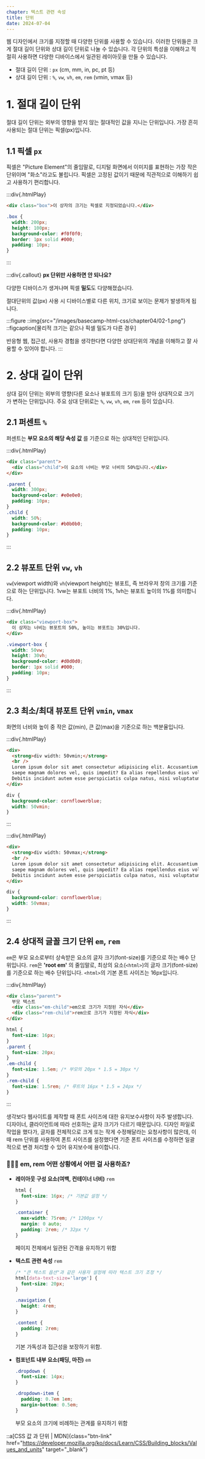 ```yaml
---
chapter: 텍스트 관련 속성
title: 단위
date: 2024-07-04
---
```


웹 디자인에서 크기를 지정할 때 다양한 단위를 사용할 수 있습니다. 이러한 단위들은 크게 절대 길이 단위와 상대 길이 단위로 나눌 수 있습니다. 각 단위의 특성을 이해하고 적절히 사용하면 다양한 디바이스에서 일관된 레이아웃을 만들 수 있습니다.

- 절대 길이 단위 : `px` (cm, mm, in, pc, pt 등)
- 상대 길이 단위 : `%`, `vw`, `vh`, `em`, `rem` (vmin, vmax 등)

# 1. 절대 길이 단위

절대 길이 단위는 외부의 영향을 받지 않는 절대적인 값을 지니는 단위입니다. 가장 흔히 사용되는 절대 단위는 픽셀(px)입니다.

## 1.1 픽셀 `px`

픽셀은 "Picture Element"의 줄임말로, 디지털 화면에서 이미지를 표현하는 가장 작은 단위이며 "화소"라고도 불립니다. 픽셀은 고정된 값이기 때문에 직관적으로 이해하기 쉽고 사용하기 편리합니다.

:::div{.htmlPlay}

```html
<div class="box">이 상자의 크기는 픽셀로 지정되었습니다.</div>
```

```css
.box {
  width: 200px;
  height: 100px;
  background-color: #f0f0f0;
  border: 1px solid #000;
  padding: 10px;
}
```

:::

:::div{.callout}
**px 단위만 사용하면 안 되나요?**

다양한 디바이스가 생겨나며 픽셀 **밀도**도 다양해졌습니다.

절대단위의 값(px) 사용 시 디바이스별로 다른 위치, 크기로 보이는 문제가 발생하게 됩니다.

:::figure
::img{src="/images/basecamp-html-css/chapter04/02-1.png"}
::figcaption[물리적 크기는 같으나 픽셀 밀도가 다른 경우]

반응형 웹, 접근성, 사용자 경험을 생각한다면 다양한 상대단위의 개념을 이해하고 잘 사용할 수 있어야 합니다.
:::

# 2. 상대 길이 단위

상대 길이 단위는 외부의 영향(다른 요소나 뷰포트의 크기 등)을 받아 상대적으로 크기가 변하는 단위입니다. 주요 상대 단위로는 `%`, `vw`, `vh`, `em`, `rem` 등이 있습니다.

## 2.1 퍼센트 `%`

퍼센트는 **부모 요소의 해당 속성 값** 를 기준으로 하는 상대적인 단위입니다.

:::div{.htmlPlay}

```html
<div class="parent">
  <div class="child">이 요소의 너비는 부모 너비의 50%입니다.</div>
</div>
```

```css
.parent {
  width: 300px;
  background-color: #e0e0e0;
  padding: 10px;
}
.child {
  width: 50%;
  background-color: #b0b0b0;
  padding: 10px;
}
```

:::

## 2.2 뷰포트 단위 `vw`, `vh`

`vw`(viewport width)와 `vh`(viewport height)는 뷰포트, 즉 브라우저 창의 크기를 기준으로 하는 단위입니다. 1vw는 뷰포트 너비의 1%, 1vh는 뷰포트 높이의 1%를 의미합니다.

:::div{.htmlPlay}

```html
<div class="viewport-box">
  이 상자는 너비는 뷰포트의 50%, 높이는 뷰포트는 30%입니다.
</div>
```

```css
.viewport-box {
  width: 50vw;
  height: 30vh;
  background-color: #d0d0d0;
  border: 1px solid #000;
  padding: 10px;
}
```

:::

## 2.3 최소/최대 뷰포트 단위 `vmin`, `vmax`

화면의 너비와 높이 중 작은 값(min), 큰 값(max)을 기준으로 하는 백분율입니다.

:::div{.htmlPlay}

```html
<div>
  <strong>div width: 50vmin;</strong>
  <br />
  Lorem ipsum dolor sit amet consectetur adipisicing elit. Accusantium animi
  saepe magnam dolores vel, quis impedit? Ea alias repellendus eius voluptatum.
  Debitis incidunt autem esse perspiciatis culpa natus, nisi voluptatum!
</div>
```

```css
div {
  background-color: cornflowerblue;
  width: 50vmin;
}
```

:::

:::div{.htmlPlay}

```html
<div>
  <strong>div width: 50vmax;</strong>
  <br />
  Lorem ipsum dolor sit amet consectetur adipisicing elit. Accusantium animi
  saepe magnam dolores vel, quis impedit? Ea alias repellendus eius voluptatum.
  Debitis incidunt autem esse perspiciatis culpa natus, nisi voluptatum!
</div>
```

```css
div {
  background-color: cornflowerblue;
  width: 50vmax;
}
```

:::

## 2.4 상대적 글꼴 크기 단위 `em`, `rem`

`em`은 부모 요소로부터 상속받은 요소의 글자 크기(font-size)를 기준으로 하는 배수 단위입니다. `rem`은 **'root em'** 의 줄임말로, 최상의 요소(`<html>`)의 글자 크기(font-size)를 기준으로 하는 배수 단위입니다. `<html>`의 기본 폰트 사이즈는 16px입니다.

:::div{.htmlPlay}

```html
<div class="parent">
  부모 텍스트
  <div class="em-child">em으로 크기가 지정된 자식</div>
  <div class="rem-child">rem으로 크기가 지정된 자식</div>
</div>
```

```css
html {
  font-size: 16px;
}
.parent {
  font-size: 20px;
}
.em-child {
  font-size: 1.5em; /* 부모의 20px * 1.5 = 30px */
}
.rem-child {
  font-size: 1.5rem; /* 루트의 16px * 1.5 = 24px */
}
```

:::

생각보다 웹사이트를 제작할 때 폰트 사이즈에 대한 유지보수사항이 자주 발생합니다.
디자이너, 클라이언트에 따라 선호하는 글자 크기가 다르기 때문입니다. 디자인 파일로 작업을 했다가, 글자를 전체적으로 크게 또는 작게 수정해달라는 요청사항이 많은데, 이때 rem 단위를 사용하여 폰트 사이즈를 설정했다면 기준 폰트 사이즈를 수정하면 일괄적으로 변경 처리할 수 있어 유지보수에 용이합니다.

### 🙋🏻‍♂️ em, rem 어떤 상황에서 어떤 걸 사용하죠?

- **레이아웃 구성 요소(여백, 컨테이너 너비)** `rem`

  ```css
  html {
    font-size: 16px; /* 기본값 설정 */
  }

  .container {
    max-width: 75rem; /* 1200px */
    margin: 0 auto;
    padding: 2rem; /* 32px */
  }
  ```

  페이지 전체에서 일관된 간격을 유지하기 위함

- **텍스트 관련 속성** `rem`

  ```css
  /* "큰 텍스트 옵션"과 같은 사용자 설정에 따라 텍스트 크기 조정 */
  html[data-text-size='large'] {
    font-size: 20px;
  }

  .navigation {
    height: 4rem;
  }

  .content {
    padding: 2rem;
  }
  ```

  기본 가독성과 접근성을 보장하기 위함.

- **컴포넌트 내부 요소(패딩, 마진)** `em`

  ```css
  .dropdown {
    font-size: 14px;
  }

  .dropdown-item {
    padding: 0.7em 1em;
    margin-bottom: 0.5em;
  }
  ```

  부모 요소의 크기에 비례하는 관계를 유지하기 위함

::a[CSS 값 과 단위 | MDN]{class="btn-link" href="https://developer.mozilla.org/ko/docs/Learn/CSS/Building_blocks/Values_and_units" target="\_blank"}

